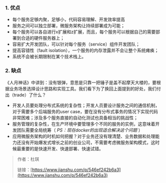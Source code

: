 ### 1. 优点

* 每个服务足够内聚，足够小，代码容易理解、开发效率提高
* 服务之间可以独立部署，微服务架构让持续部署成为可能；
* 每个服务可以各自进行x扩展和z扩展，而且，每个服务可以根据自己的需要部署到合适的硬件服务器上；
* 容易扩大开发团队，可以针对每个服务（service）组件开发团队；
* 提高容错性（fault isolation），一个服务的内存泄露并不会让整个系统瘫痪；
* 系统不会被长期限制在某个技术栈上。

### 2. 缺点

《人月神话》中讲到：没有银弹，意思是只靠一把锤子是盖不起摩天大楼的，要根据业务场景选择设计思路和实现工具。我们看下为了换回上面提到的好处，我们付出（trade）了什么？

* 开发人员要处理分布式系统的复杂性；开发人员要设计服务之间的通信机制，对于需要多个后端服务的user case，要在没有分布式事务的情况下实现代码非常困难；涉及多个服务直接的自动化测试也具备相当的挑战性；
* 服务管理的复杂性，在生产环境中要管理多个不同的服务的实例，这意味着开发团队需要全局统筹（
  _PS：现在docker的出现适合解决这个问题_
  ）
* 应用微服务架构的时机如何把握？对于业务还没有理清楚、业务数据和处理能力还没有开始爆发式增长之前的创业公司，不需要考虑微服务架构模式，这时候最重要的是快速开发、快速部署、快速试错。

> 作者：杜琪
>
> 链接：[https://www.jianshu.com/p/546ef242b6a3](https://www.jianshu.com/p/546ef242b6a3)



